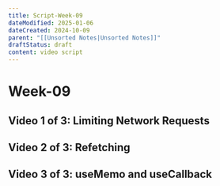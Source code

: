 ```yaml
---
title: Script-Week-09
dateModified: 2025-01-06
dateCreated: 2024-10-09
parent: "[[Unsorted Notes|Unsorted Notes]]"
draftStatus: draft
content: video script
---
```


# Week-09

## Video 1 of 3: Limiting Network Requests

## Video 2 of 3: Refetching

## Video 3 of 3: useMemo and useCallback
